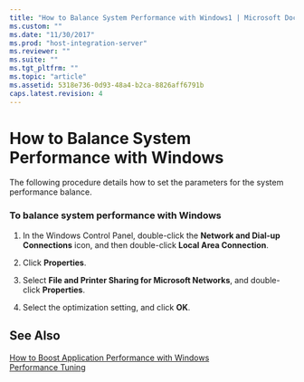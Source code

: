 ```yaml
---
title: "How to Balance System Performance with Windows1 | Microsoft Docs"
ms.custom: ""
ms.date: "11/30/2017"
ms.prod: "host-integration-server"
ms.reviewer: ""
ms.suite: ""
ms.tgt_pltfrm: ""
ms.topic: "article"
ms.assetid: 5318e736-0d93-48a4-b2ca-8826aff6791b
caps.latest.revision: 4
---
```

# How to Balance System Performance with Windows
The following procedure details how to set the parameters for the system performance balance.  
  
### To balance system performance with Windows  
  
1.  In the Windows Control Panel, double-click the **Network and Dial-up Connections** icon, and then double-click **Local Area Connection**.  
  
2.  Click **Properties**.  
  
3.  Select **File and Printer Sharing for Microsoft Networks**, and double-click **Properties**.  
  
4.  Select the optimization setting, and click **OK**.  
  
## See Also  
 [How to Boost Application Performance with Windows](../core/how-to-boost-application-performance-with-windows2.md)   
 [Performance Tuning](../core/performance-tuning1.md)